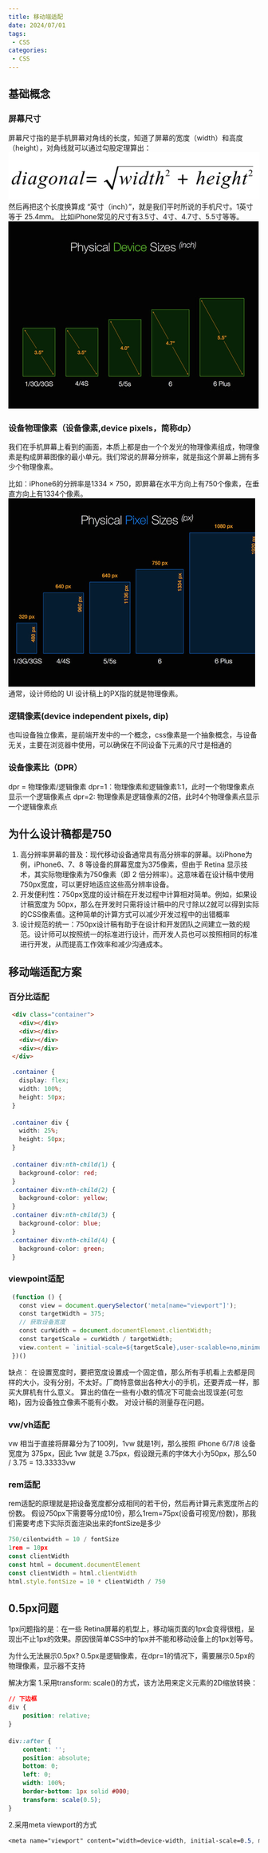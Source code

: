 ```yaml
---
title: 移动端适配
date: 2024/07/01
tags:
 - CSS
categories:
 - CSS
---
```


## 基础概念

### 屏幕尺寸

屏幕尺寸指的是手机屏幕对角线的长度，知道了屏幕的宽度（width）和高度（height），对角线就可以通过勾股定理算出：
![勾股定理](./assets/mobile/inch.png '勾股定理')
然后再把这个长度换算成 “英寸（inch）”，就是我们平时所说的手机尺寸。1英寸等于 25.4mm。
比如iPhone常见的尺寸有3.5寸、4寸、4.7寸、5.5寸等等。
![iPhone常见的尺寸](./assets/mobile/iphone.png 'iPhone常见的尺寸')

### 设备物理像素（设备像素,device pixels，简称dp）

我们在手机屏幕上看到的画面，本质上都是由一个个发光的物理像素组成，物理像素是构成屏幕图像的最小单元。我们常说的屏幕分辨率，就是指这个屏幕上拥有多少个物理像素。

比如：iPhone6的分辨率是1334 × 750，即屏幕在水平方向上有750个像素，在垂直方向上有1334个像素。
![屏幕分辨率](./assets/mobile/pixels.png '屏幕分辨率')
通常，设计师给的 UI 设计稿上的PX指的就是物理像素。

### 逻辑像素(device independent pixels, dip)

也叫设备独立像素，是前端开发中的一个概念，css像素是一个抽象概念，与设备无关，主要在浏览器中使用，可以确保在不同设备下元素的尺寸是相通的

### 设备像素比（DPR）

dpr = 物理像素/逻辑像素
dpr=1：物理像素和逻辑像素1:1，此时一个物理像素点显示一个逻辑像素点
dpr=2: 物理像素是逻辑像素的2倍，此时4个物理像素点显示一个逻辑像素点

## 为什么设计稿都是750

1. 高分辨率屏幕的普及：现代移动设备通常具有高分辨率的屏幕。以iPhone为例，iPhone6、7、8 等设备的屏幕宽度为375像素，但由于 Retina 显示技术，其实际物理像素为750像素（即 2 倍分辨率）。这意味着在设计稿中使用750px宽度，可以更好地适应这些高分辨率设备。
2. 开发便利性：750px宽度的设计稿在开发过程中计算相对简单。例如，如果设计稿宽度为 50px，那么在开发时只需将设计稿中的尺寸除以2就可以得到实际的CSS像素值。这种简单的计算方式可以减少开发过程中的出错概率
3. 设计规范的统一：750px设计稿有助于在设计和开发团队之间建立一致的规范。设计师可以按照统一的标准进行设计，而开发人员也可以按照相同的标准进行开发，从而提高工作效率和减少沟通成本。

## 移动端适配方案

### 百分比适配

```html
 <div class="container">
   <div></div>
   <div></div>
   <div></div>
   <div></div>
 </div>
```

```css
 .container {
   display: flex;
   width: 100%;
   height: 50px;
 }
 ​
 .container div {
   width: 25%;
   height: 50px;
 }
 ​
 .container div:nth-child(1) {
   background-color: red;
 }
 .container div:nth-child(2) {
   background-color: yellow;
 }
 .container div:nth-child(3) {
   background-color: blue;
 }
 .container div:nth-child(4) {
   background-color: green;
 }
```

### viewpoint适配

```js
 (function () {
   const view = document.querySelector('meta[name="viewport"]');
   const targetWidth = 375;
   // 获取设备宽度
   const curWidth = document.documentElement.clientWidth;
   const targetScale = curWidth / targetWidth;
   view.content = `initial-scale=${targetScale},user-scalable=no,minimum-scale=${targetScale},maximum-scale=${targetScale}`;
 })()
```

缺点：
在设置宽度时，要把宽度设置成一个固定值，那么所有手机看上去都是同样的大小，没有分别，不太好。厂商特意做出各种大小的手机，还要弄成一样，那买大屏机有什么意义。
算出的值在一些有小数的情况下可能会出现误差(可忽略)，因为设备独立像素不能有小数。
对设计稿的测量存在问题。

### vw/vh适配

vw 相当于直接将屏幕分为了100列，1vw 就是1列，那么按照 iPhone 6/7/8 设备宽度为 375px，因此 1vw 就是 3.75px，假设跟元素的字体大小为50px，那么50 / 3.75 = 13.33333vw

### rem适配

rem适配的原理就是把设备宽度都分成相同的若干份，然后再计算元素宽度所占的份数。
假设750px下需要等分成10份，那么1rem=75px(设备可视宽/份数)，那我们需要考虑下实际页面渲染出来的fontSize是多少

```js
750/cilentwidth = 10 / fontSize
1rem = 10px
const clientWidth
const html = document.documentElement
const clientWidth = html.clientWidth
html.style.fontSize = 10 * clientWidth / 750
```

## 0.5px问题

1px问题指的是：在一些 Retina屏幕的机型上，移动端页面的1px会变得很粗，呈现出不止1px的效果。原因很简单CSS中的1px并不能和移动设备上的1px划等号。

为什么无法展示0.5px?
0.5px是逻辑像素，在dpr=1的情况下，需要展示0.5px的物理像素，显示器不支持

解决方案
1.采用transform: scale()的方式，该方法用来定义元素的2D缩放转换：

```css
// 下边框
div {
    position: relative;
}

div::after {
    content: '';
    position: absolute;
    bottom: 0;
    left: 0;
    width: 100%;
    border-bottom: 1px solid #000;
    transform: scale(0.5);
}
```

2.采用meta viewport的方式

```css
<meta name="viewport" content="width=device-width, initial-scale=0.5, minimum-scale=0.5, maximum-scale=0.5"/>
```
